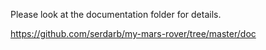 Please look at the documentation folder for details.

https://github.com/serdarb/my-mars-rover/tree/master/doc
  

